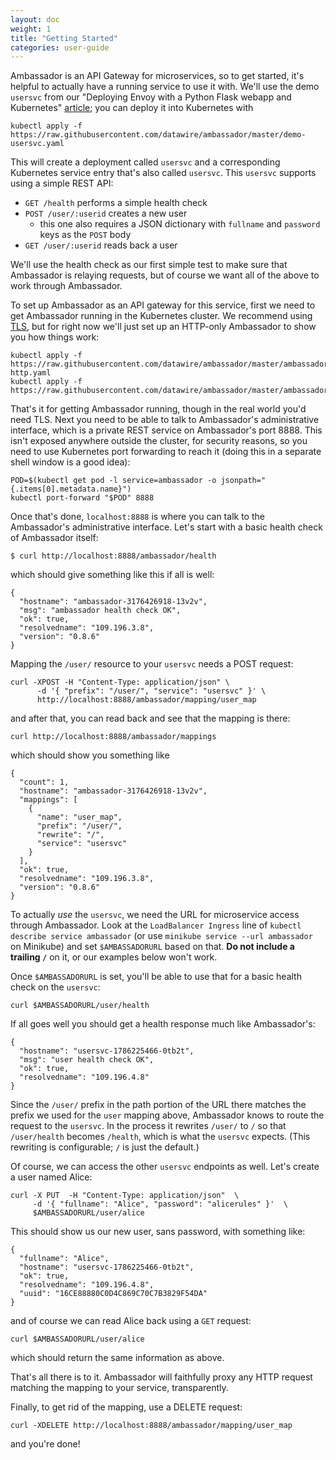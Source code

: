 ```yaml
---
layout: doc
weight: 1
title: "Getting Started"
categories: user-guide
---
```


Ambassador is an API Gateway for microservices, so to get started, it's helpful to actually have a running service to use it with. We'll use the demo `usersvc` from our "Deploying Envoy with a Python Flask webapp and Kubernetes" [article](https://www.datawire.io/guide/traffic/envoy-flask-kubernetes/); you can deploy it into Kubernetes with

```
kubectl apply -f https://raw.githubusercontent.com/datawire/ambassador/master/demo-usersvc.yaml
```

This will create a deployment called `usersvc` and a corresponding Kubernetes service entry that's also called `usersvc`. This `usersvc` supports using a simple REST API:

* `GET /health` performs a simple health check
* `POST /user/:userid` creates a new user
   * this one also requires a JSON dictionary with `fullname` and `password` keys as the `POST` body
* `GET /user/:userid` reads back a user

We'll use the health check as our first simple test to make sure that Ambassador is relaying requests, but of course we want all of the above to work through Ambassador.

To set up Ambassador as an API gateway for this service, first we need to get Ambassador running in the Kubernetes cluster. We recommend using [TLS](running.md#TLS), but for right now we'll just set up an HTTP-only Ambassador to show you how things work:

```
kubectl apply -f https://raw.githubusercontent.com/datawire/ambassador/master/ambassador-http.yaml
kubectl apply -f https://raw.githubusercontent.com/datawire/ambassador/master/ambassador.yaml
```

That's it for getting Ambassador running, though in the real world you'd need TLS. Next you need to be able to talk to Ambassador's administrative interface, which is a private REST service on Ambassador's port 8888. This isn't exposed anywhere outside the cluster, for security reasons, so you need to use Kubernetes port forwarding to reach it (doing this in a separate shell window is a good idea):

```
POD=$(kubectl get pod -l service=ambassador -o jsonpath="{.items[0].metadata.name}")
kubectl port-forward "$POD" 8888
```

Once that's done, `localhost:8888` is where you can talk to the Ambassador's administrative interface. Let's start with a basic health check of Ambassador itself:

```
$ curl http://localhost:8888/ambassador/health
```

which should give something like this if all is well:

```
{
  "hostname": "ambassador-3176426918-13v2v",
  "msg": "ambassador health check OK",
  "ok": true,
  "resolvedname": "109.196.3.8",
  "version": "0.8.6"
}
```

Mapping the `/user/` resource to your `usersvc` needs a POST request:

```
curl -XPOST -H "Content-Type: application/json" \
      -d '{ "prefix": "/user/", "service": "usersvc" }' \
      http://localhost:8888/ambassador/mapping/user_map
```

and after that, you can read back and see that the mapping is there:

```
curl http://localhost:8888/ambassador/mappings
```

which should show you something like

```
{
  "count": 1,
  "hostname": "ambassador-3176426918-13v2v",
  "mappings": [
    {
      "name": "user_map",
      "prefix": "/user/",
      "rewrite": "/",
      "service": "usersvc"
    }
  ],
  "ok": true,
  "resolvedname": "109.196.3.8",
  "version": "0.8.6"
}
```

To actually _use_ the `usersvc`, we need the URL for microservice access through Ambassador. Look at the `LoadBalancer Ingress` line of `kubectl describe service ambassador` (or use `minikube service --url ambassador` on Minikube) and set `$AMBASSADORURL` based on that. **Do not include a trailing `/`** on it, or our examples below won't work.

Once `$AMBASSADORURL` is set, you'll be able to use that for a basic health check on the `usersvc`:

```
curl $AMBASSADORURL/user/health
```

If all goes well you should get a health response much like Ambassador's:

```
{ 
  "hostname": "usersvc-1786225466-0tb2t",
  "msg": "user health check OK",
  "ok": true,
  "resolvedname": "109.196.4.8"
}
```

Since the `/user/` prefix in the path portion of the URL there matches the prefix we used for the `user` mapping above, Ambassador knows to route the request to the `usersvc`. In the process it rewrites `/user/` to `/` so that `/user/health` becomes `/health`, which is what the `usersvc` expects. (This rewriting is configurable; `/` is just the default.)

Of course, we can access the other `usersvc` endpoints as well. Let's create a user named Alice:

```
curl -X PUT  -H "Content-Type: application/json"  \
     -d '{ "fullname": "Alice", "password": "alicerules" }'  \
     $AMBASSADORURL/user/alice
```

This should show us our new user, sans password, with something like:

```
{
  "fullname": "Alice",
  "hostname": "usersvc-1786225466-0tb2t",
  "ok": true,
  "resolvedname": "109.196.4.8",
  "uuid": "16CE88880C0D4C869C70C7B3829F54DA"
}
```

and of course we can read Alice back using a `GET` request:

```
curl $AMBASSADORURL/user/alice
```

which should return the same information as above.

That's all there is to it. Ambassador will faithfully proxy any HTTP request matching the mapping to your service, transparently.

Finally, to get rid of the mapping, use a DELETE request:

```
curl -XDELETE http://localhost:8888/ambassador/mapping/user_map
```

and you're done!



